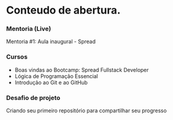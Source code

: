 # Conteudo de abertura.

### Mentoria (Live)
Mentoria #1: Aula inaugural - Spread

### Cursos
 * Boas vindas ao Bootcamp: Spread Fullstack Developer
 * Lógica de Programação Essencial
 * Introdução ao Git e ao GitHub

### Desafio de projeto
Criando seu primeiro repositório para compartilhar seu progresso
